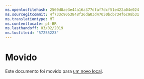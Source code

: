 ```yaml
---
ms.openlocfilehash: 2560d8ae3e44a16a377dfaf7dcf51e422a04e024
ms.sourcegitcommit: 4f733c9053848f26da03d47050bcb734f6c98b31
ms.translationtype: MT
ms.contentlocale: pt-BR
ms.lasthandoff: 03/02/2019
ms.locfileid: "57255223"
---
```

# <a name="moved"></a>Movido

Este documento foi movido para [um novo local](https://aka.ms/vsls-docs/extensions).
